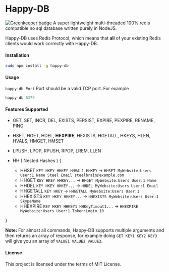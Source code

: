 Happy-DB
========

[![Greenkeeper badge](https://badges.greenkeeper.io/steelbrain/Happy-DB.svg)](https://greenkeeper.io/)
A super lightweight multi-threaded 100% redis compatible no sql database written purely in NodeJS.

Happy-DB uses Redis Protocol, which means that **all** of your existing Redis clients would work correctly with Happy-DB.

#### Installation

```bash
sudo npm install -g happy-db
```

#### Usage

`happy-db Port` Port should be a valid TCP port. For example
```js
happy-db 6379
```

#### Features Supported

 - GET, SET, INCR, DEL, EXISTS, PERSIST, EXPIRE, PEXPIRE, RENAME, PING
 - HSET, HGET, HDEL, **HEXPIRE**, HEXISTS, HGETALL, HKEYS, HLEN, HVALS, HMGET, HMSET
 - LPUSH, LPOP, RPUSH, RPOP, LREM, LLEN
 - HH ( Nested Hashes ) {

   - HHSET `KEY HKEY HHKEY HHVAL1 HHKEY` -> `HHSET MyWebsite:Users User:1 Name Steel Email steelbrain@example.com`
   - HHGET `KEY HKEY HHKEY...` -> `HHGET MyWebsite:Users User:1 Name`
   - HHDEL `KEY HKEY HHKEY...` -> `HHDEL MyWebsite:Users User:1 Email`
   - HHGETALL `KEY HKEY` -> `HHGETALL MyWebsite:Users User:1`
   - HHEXISTS `KEY HKEY HHKEY...` -> `HHEXISTS MyWebsite:Users User:1 SkypeName`
   - HHEXPIRE `KEY HKEY HHKEY1 HHKeyTimout1...` -> `HHEXPIRE MyWebsite:Users User:1 Token:Login 10`

 }

__Note:__ For almost all commands, Happy-DB supports multiple arguments and then returns an array of response,
for example doing `GET KEY1 KEY2 KEY3` will give you an array of `VALUE1 VALUE2 VALUE3`.

#### License

This project is licensed under the terms of MIT License.